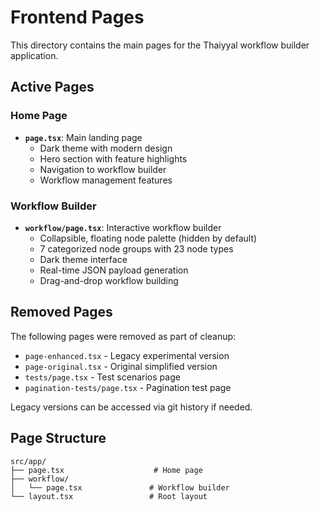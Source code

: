 # Frontend Pages

This directory contains the main pages for the Thaiyyal workflow builder application.

## Active Pages

### Home Page
- **`page.tsx`**: Main landing page
  - Dark theme with modern design
  - Hero section with feature highlights
  - Navigation to workflow builder
  - Workflow management features

### Workflow Builder
- **`workflow/page.tsx`**: Interactive workflow builder
  - Collapsible, floating node palette (hidden by default)
  - 7 categorized node groups with 23 node types
  - Dark theme interface
  - Real-time JSON payload generation
  - Drag-and-drop workflow building

## Removed Pages

The following pages were removed as part of cleanup:
- `page-enhanced.tsx` - Legacy experimental version
- `page-original.tsx` - Original simplified version
- `tests/page.tsx` - Test scenarios page
- `pagination-tests/page.tsx` - Pagination test page

Legacy versions can be accessed via git history if needed.

## Page Structure

```
src/app/
├── page.tsx                    # Home page
├── workflow/
│   └── page.tsx               # Workflow builder
└── layout.tsx                 # Root layout
```
